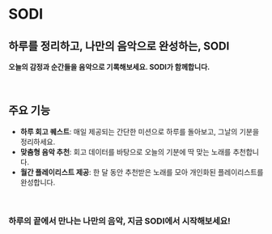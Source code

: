 # SODI
## 하루를 정리하고, 나만의 음악으로 완성하는, SODI

**오늘의 감정과 순간들을 음악으로 기록해보세요. SODI가 함께합니다.**

<br>

## 주요 기능

- **하루 회고 퀘스트**: 매일 제공되는 간단한 미션으로 하루를 돌아보고, 그날의 기분을 정리하세요.
- **맞춤형 음악 추천**: 회고 데이터를 바탕으로 오늘의 기분에 딱 맞는 노래를 추천합니다.
- **월간 플레이리스트 제공**: 한 달 동안 추천받은 노래를 모아 개인화된 플레이리스트를 완성합니다.

<br>

### 하루의 끝에서 만나는 나만의 음악, 지금 SODI에서 시작해보세요!